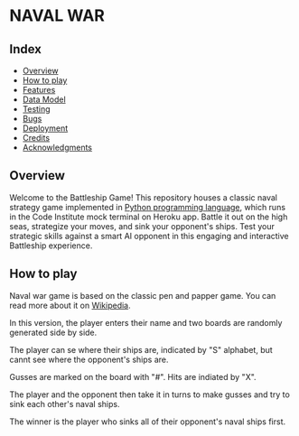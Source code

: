 # NAVAL WAR

## Index
+ [Overview](#overview "Overview")
+ [How to play](#how-to-play "How to play")
+ [Features](#features "Features")
+ [Data Model](#data-model "Data Model")
+ [Testing](#testing "Testing")
+ [Bugs](#bugs "Bugs")
+ [Deployment](#deployment "Deployment")
+ [Credits](#credits "Credits")
+ [Acknowledgments](#acknowledgments "Acknowledgments")

## Overview
Welcome to the Battleship Game! This repository houses a classic naval strategy game implemented in [Python programming language](https://github.com/Kamal-Kohli/naval-war-pp3/blob/main/run.py), which runs in the Code Institute mock terminal on Heroku app. Battle it out on the high seas, strategize your moves, and sink your opponent's ships. Test your strategic skills against a smart AI opponent in this engaging and interactive Battleship experience.

## How to play
Naval war game is based on the classic pen and papper game. You can read more about it on [Wikipedia](https://en.wikipedia.org/wiki/Battleship_(game)).

In this version, the player enters their name and two boards are randomly generated side by side.

The player can se where their ships are, indicated by "S" alphabet, but cannt see where the opponent's ships are.

Gusses are marked on the board with "#". Hits are indiated by "X".

The player and the opponent then take it in turns to make gusses and try to sink each other's naval ships.

The winner is the player who sinks all of their opponent's naval ships first.
